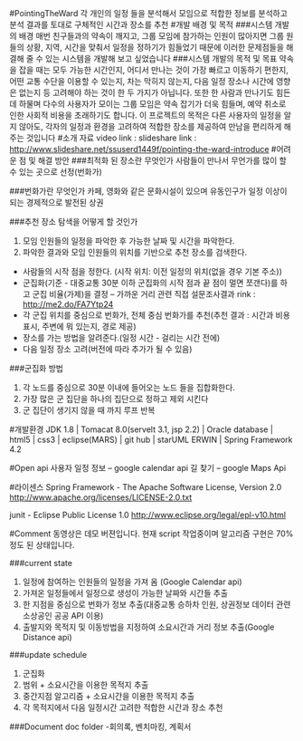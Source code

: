 #PointingTheWard
각 개인의 일정 들을 분석해서 모임으로 적합한 정보를 분석하고 분석 결과를 토대로 구체적인 시간과 장소를 추천
#개발 배경 및 목적
###시스템 개발의 배경
매번 친구들과의 약속이 깨지고, 그룹 모임에 참가하는 인원이 많아지면 그룹 원들의 상황, 지역, 시간을 맞춰서 일정을 정하기가 힘들었기 때문에 이러한 문제점들을 해결해 줄 수 있는 시스템을 개발해 보고 싶었습니다
###시스템 개발의 목적 및 목표
약속을 잡을 때는 모두 가능한 시간인지, 어디서 만나는 것이 가장 빠르고 이동하기 편한지, 어떤 교통 수단을 이용할 수 있는지, 차는 막히지 않는지, 다음 일정 장소나 시간에 영향은 없는지 등 고려해야 하는 것이 한 두 가지가 아닙니다. 또한 한 사람과 만나기도 힘든데 하물며 다수의 사용자가 모이는 그룹 모임은 약속 잡기가 더욱 힘들며, 예약 취소로 인한 사회적 비용을 초래하기도 합니다.
이 프로젝트의 목적은 다른 사용자의 일정을 알지 않아도, 각자의 일정과 환경을 고려하여 적합한 장소를 제공하여 만남을 편리하게 해주는 것입니다
#소개 자료
video link : 
slideshare link : http://www.slideshare.net/ssuserd1449f/pointing-the-ward-introduce
#어려운 점 및 해결 방안
###최적화 된 장소란 무엇인가
사람들이 만나서 무언가를 많이 할 수 있는 곳으로 선정(번화가)

###번화가란 무엇인가
카페, 영화와 같은 문화시설이 있으며 유동인구가 일정 이상이 되는 경제적으로 발전된 상권

###추천 장소 탐색을 어떻게 할 것인가
1.	모임 인원들의 일정을 파악한 후 가능한 날짜 및 시간을 파악한다.
2.	파악한 결과와 모임 인원들의 위치를 기반으로 추천 장소를 검색한다.
-	사람들의 시작 점을 정한다. (시작 위치: 이전 일정의 위치(없을 경우 기본 주소))
-	군집화(기준 - 대중교통 30분 이하 군집화의 시작 점과 끝 점이 멀면 쪼갠다)를 하고 군집 비율(가제)을 결정
 – 가까운 거리 관련 직접 설문조사결과 rink : http://me2.do/FA7Ytp24
-	각 군집 위치를 중심으로 번화가, 전체 중심 번화가를 추천(추천 결과 : 시간과 비용 표시, 주변에 뭐 있는지, 경로 제공)
-	장소를 가는 방법을 알려준다.(일정 시간 - 걸리는 시간 전에)
-	다음 일정 장소 고려(버전에 따라 추가가 될 수 있음)

###군집화 방법
1.	각 노드를 중심으로 30분 이내에 들어오는 노드 들을 집합화한다. 
2.	가장 많은 군 집단을 하나의 집단으로 정하고 제외 시킨다
3.	군 집단이 생기지 않을 때 까지 루프 반복

#개발환경
JDK 1.8 | Tomacat 8.0(servelt 3.1, jsp 2.2) | Oracle database | html5 | css3 | eclipse(MARS) | git hub | starUML
ERWIN | Spring Framework 4.2 

#Open api
사용자 일정 정보 – google calendar api
길 찾기 – google Maps Api

#라이센스
Spring Framework - The Apache Software License, Version 2.0
http://www.apache.org/licenses/LICENSE-2.0.txt

junit - Eclipse Public License 1.0
http://www.eclipse.org/legal/epl-v10.html

#Comment
동영상은 데모 버젼입니다. 
현재 script 작업중이며 알고리즘 구현은 70% 정도 된 상태입니다.

###current state
1. 일정에 참여하는 인원들의 일정을 가져 옴 (Google Calendar api)
2. 가져온 일정들에서 일정으로 생성이 가능한 날짜와 시간들 추출
4. 한 지점을 중심으로 번화가 정보 추출(대중교통 승하차 인원, 상권정보 데이터 관련 소상공인 공공 API 이용)
5. 출발지와 목적지 및 이동방법을 지정하여 소요시간과 거리 정보 추출(Google Distance api)

###update schedule
1. 군집화
2. 범위 + 소요시간을 이용한 목적지 추출
3. 중간지점 알고리즘 + 소요시간을 이용한 목적지 추출
4. 각 목적지에서 다음 일정시간 고려한 적합한 시간과 장소 추천

###Document
doc folder
-회의록, 벤치마킹, 계획서
